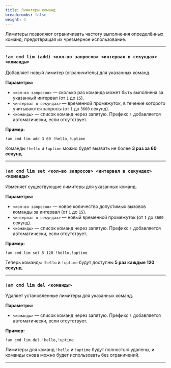 ```yaml
---
title: Лимитеры команд
breadcrumbs: false
weight: 4
---
```


Лимитеры позволяют ограничивать частоту выполнения определённых команд, предотвращая их чрезмерное использование.

---

### `!am cmd lim (add) <кол-во запросов> <интервал в секундах> <команды>`
Добавляет новый лимитер (ограничитель) для указанных команд.

**Параметры:**
- `<кол-во запросов>` — сколько раз команда может быть выполнена за указанный интервал (от `1` до `15`).
- `<интервал в секундах>` — временной промежуток, в течение которого учитываются запросы (от `1` до `3600` секунд).
- `<команды>` — список команд через запятую. Префикс `!` добавляется автоматически, если отсутствует.

**Пример:**
```text
!am cmd lim add 3 60 !hello,!uptime
```
Команды `!hello` и `!uptime` можно будет вызвать не более **3 раз за 60 секунд**.

---

### `!am cmd lim set <кол-во запросов> <интервал в секундах> <команды>`
Изменяет существующие лимитеры для указанных команд.

**Параметры:**
- `<кол-во запросов>` — новое количество допустимых вызовов команды за интервал (от `1` до `15`).
- `<интервал в секундах>` — новый временной промежуток (от `1` до `3600` секунд).
- `<команды>` — список команд через запятую. Префикс `!` добавляется автоматически, если отсутствует.

**Пример:**
```text
!am cmd lim set 5 120 !hello,!uptime
```
Теперь команды `!hello` и `!uptime` будут доступны **5 раз каждые 120 секунд**.

---

### `!am cmd lim del <команды>`
Удаляет установленные лимитеры для указанных команд.

**Параметры:**
- `<команды>` — список команд через запятую. Префикс `!` добавляется автоматически, если отсутствует.

**Пример:**
```text
!am cmd lim del !hello,!uptime
```
Лимитеры для команд `!hello` и `!uptime` будут полностью удалены, и команды снова можно будет использовать без ограничений.

---
